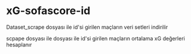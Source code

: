 # xG-sofascore-id

Dataset_scrape dosyası ile id'si girilen maçların veri setleri indirilir

scpape dosyası ile dosyası ile id'si girilen maçların ortalama xG değerleri hesaplanır
